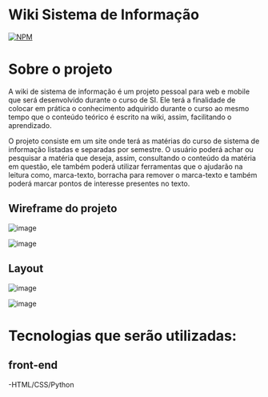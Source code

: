 # Wiki Sistema de Informação
[![NPM](https://img.shields.io/npm/l/react)](https://github.com/brunomartinsr/SI-wiki/blob/main/LICENSE)

# Sobre o projeto

A wiki de sistema de informação é um projeto pessoal para web e mobile que será desenvolvido durante o curso de SI. Ele terá a finalidade de colocar em prática o conhecimento adquirido durante o curso ao mesmo tempo que o conteúdo teórico é escrito na wiki, assim, facilitando o aprendizado.

O projeto consiste em um site onde terá as matérias do curso de sistema de informação listadas e separadas por semestre. O usuário poderá achar ou pesquisar a matéria que deseja, assim, consultando o conteúdo da matéria em questão, ele também poderá utilizar ferramentas que o ajudarão na leitura como, marca-texto, borracha para remover o marca-texto e também poderá marcar pontos de interesse presentes no texto.

## Wireframe do projeto
![image](https://github.com/brunomartinsr/SI-wiki/assets/139308991/58884aa6-0298-4f26-9cf6-ee7584b121bd)

![image](https://github.com/brunomartinsr/SI-wiki/assets/139308991/1d095f43-b0a7-46f5-9061-327de3f0c2ca)

## Layout

![image](https://github.com/brunomartinsr/SI-wiki/assets/139308991/9f9bc5bd-8ed5-4c97-8612-b1d5600e1a81)

![image](https://github.com/brunomartinsr/SI-wiki/assets/139308991/143ee47f-4e3a-42f2-8423-2b52448410c2)

# Tecnologias que serão utilizadas:
## front-end
-HTML/CSS/Python